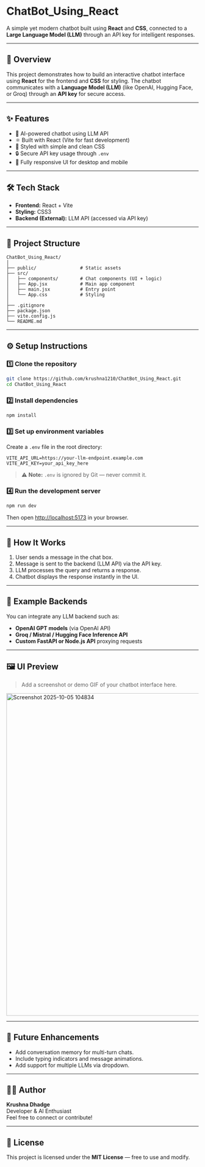 # ChatBot_Using_React

A simple yet modern chatbot built using **React** and **CSS**, connected to a **Large Language Model (LLM)** through an API key for intelligent responses.

---

## 🚀 Overview
This project demonstrates how to build an interactive chatbot interface using **React** for the frontend and **CSS** for styling. The chatbot communicates with a **Language Model (LLM)** (like OpenAI, Hugging Face, or Groq) through an **API key** for secure access.

---

## ✨ Features
- 🧠 AI-powered chatbot using LLM API
- ⚛️ Built with React (Vite for fast development)
- 🎨 Styled with simple and clean CSS
- 🔒 Secure API key usage through `.env`
- 📱 Fully responsive UI for desktop and mobile

---

## 🛠️ Tech Stack
- **Frontend:** React + Vite
- **Styling:** CSS3
- **Backend (External):** LLM API (accessed via API key)

---

## 📂 Project Structure
```
ChatBot_Using_React/
│
├── public/                # Static assets
├── src/
│   ├── components/        # Chat components (UI + logic)
│   ├── App.jsx            # Main app component
│   ├── main.jsx           # Entry point
│   └── App.css            # Styling
│
├── .gitignore
├── package.json
├── vite.config.js
└── README.md
```

---

## ⚙️ Setup Instructions

### 1️⃣ Clone the repository
```bash
git clone https://github.com/krushna1210/ChatBot_Using_React.git
cd ChatBot_Using_React
```

### 2️⃣ Install dependencies
```bash
npm install
```

### 3️⃣ Set up environment variables
Create a `.env` file in the root directory:
```
VITE_API_URL=https://your-llm-endpoint.example.com
VITE_API_KEY=your_api_key_here
```
> ⚠️ **Note:** `.env` is ignored by Git — never commit it.

### 4️⃣ Run the development server
```bash
npm run dev
```
Then open [http://localhost:5173](http://localhost:5173) in your browser.

---

## 🧩 How It Works
1. User sends a message in the chat box.
2. Message is sent to the backend (LLM API) via the API key.
3. LLM processes the query and returns a response.
4. Chatbot displays the response instantly in the UI.

---

## 🧠 Example Backends
You can integrate any LLM backend such as:
- **OpenAI GPT models** (via OpenAI API)
- **Groq / Mistral / Hugging Face Inference API**
- **Custom FastAPI or Node.js API** proxying requests

---

## 🖼️ UI Preview
> Add a screenshot or demo GIF of your chatbot interface here.
<img width="561" height="845" alt="Screenshot 2025-10-05 104834" src="https://github.com/user-attachments/assets/ce6283f7-84a2-47ed-919b-c16d0537d6da" />

---

## 📄 Future Enhancements
- Add conversation memory for multi-turn chats.
- Include typing indicators and message animations.
- Add support for multiple LLMs via dropdown.

---

## 👨‍💻 Author
**Krushna Dhadge**  
Developer & AI Enthusiast  
Feel free to connect or contribute!

---

## 📜 License
This project is licensed under the **MIT License** — free to use and modify.
